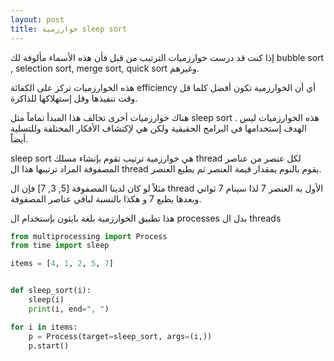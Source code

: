 ```yaml
---
layout: post
title: خوارزمية sleep sort
---
```


إذا كنت قد درست خوارزميات الترتيب من قبل فأن هذه الأسماء مألوفة لك bubble sort , selection sort, merge sort, quick sort وغيرهم.

هذه الخوارزميات تركز على الكفائة efficiency أي أن الخوارزمية تكون أفضل كلما قل وقت تنفيذها وقل إستهلاكها للذاكرة.

هناك خوارزميات أخرى تخالف هذا المبدأ تماماً مثل sleep sort . هذه الخوارزميات ليس الهدف إستخدامها في البرامج الحقيقية ولكن هي لإكتشاف الأفكار المختلفة وللتسلية أيضاً.

sleep sort هي خوارزمية ترتيب تقوم بإنشاء مسلك thread لكل عنصر من عناصر المصفوفة المراد ترتيبها هذا ال thread يقوم بالنوم بمقدار قيمة العنصر ثم يطبع العنصر.

مثلاً لو كان لدينا المصفوفة [5, 3, 7] فإن ال thread  الأول به العنصر 7 لذا سينام 7 ثواني وبعدها يطبع 7 و هكذا بالنسبة لباقي عناصر المصفوفة.

هذا تطبيق الخوارزمية بلغة بايثون بإستخدام  ال processes بدل ال threads


```python
from multiprocessing import Process
from time import sleep

items = [4, 1, 2, 5, 7]


def sleep_sort(i):
    sleep(i)
    print(i, end=", ")

for i in items:
    p = Process(target=sleep_sort, args=(i,))
    p.start()
    
```